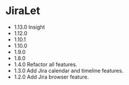 # JiraLet
- 1.13.0
  Insight
- 1.12.0
- 1.10.1
- 1.10.0
- 1.9.0
- 1.8.0
- 1.4.0 
Refactor all features.
- 1.3.0 
Add Jira calendar and timeline features.
- 1.2.0 
Add Jira browser feature.
